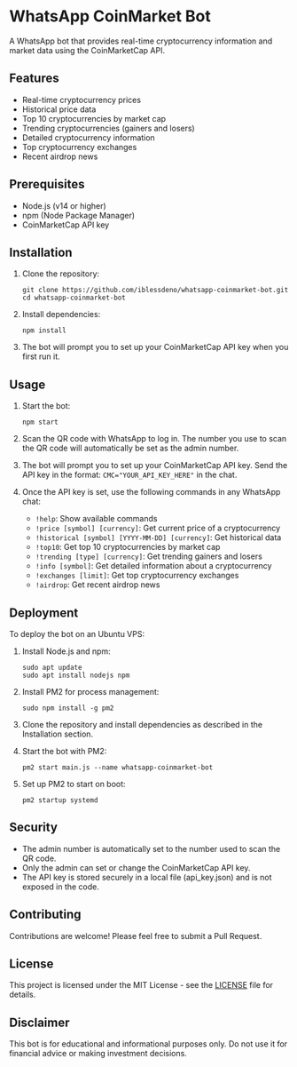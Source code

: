 # WhatsApp CoinMarket Bot

A WhatsApp bot that provides real-time cryptocurrency information and market data using the CoinMarketCap API.

## Features

- Real-time cryptocurrency prices
- Historical price data
- Top 10 cryptocurrencies by market cap
- Trending cryptocurrencies (gainers and losers)
- Detailed cryptocurrency information
- Top cryptocurrency exchanges
- Recent airdrop news

## Prerequisites

- Node.js (v14 or higher)
- npm (Node Package Manager)
- CoinMarketCap API key

## Installation

1. Clone the repository:
   ```
   git clone https://github.com/iblessdeno/whatsapp-coinmarket-bot.git
   cd whatsapp-coinmarket-bot
   ```

2. Install dependencies:
   ```
   npm install
   ```

3. The bot will prompt you to set up your CoinMarketCap API key when you first run it.

## Usage

1. Start the bot:
   ```
   npm start
   ```

2. Scan the QR code with WhatsApp to log in. The number you use to scan the QR code will automatically be set as the admin number.

3. The bot will prompt you to set up your CoinMarketCap API key. Send the API key in the format: `CMC="YOUR_API_KEY_HERE"` in the chat.

4. Once the API key is set, use the following commands in any WhatsApp chat:

   - `!help`: Show available commands
   - `!price [symbol] [currency]`: Get current price of a cryptocurrency
   - `!historical [symbol] [YYYY-MM-DD] [currency]`: Get historical data
   - `!top10`: Get top 10 cryptocurrencies by market cap
   - `!trending [type] [currency]`: Get trending gainers and losers
   - `!info [symbol]`: Get detailed information about a cryptocurrency
   - `!exchanges [limit]`: Get top cryptocurrency exchanges
   - `!airdrop`: Get recent airdrop news

## Deployment

To deploy the bot on an Ubuntu VPS:

1. Install Node.js and npm:
   ```
   sudo apt update
   sudo apt install nodejs npm
   ```

2. Install PM2 for process management:
   ```
   sudo npm install -g pm2
   ```

3. Clone the repository and install dependencies as described in the Installation section.

4. Start the bot with PM2:
   ```
   pm2 start main.js --name whatsapp-coinmarket-bot
   ```

5. Set up PM2 to start on boot:
   ```
   pm2 startup systemd
   ```

## Security

- The admin number is automatically set to the number used to scan the QR code.
- Only the admin can set or change the CoinMarketCap API key.
- The API key is stored securely in a local file (api_key.json) and is not exposed in the code.

## Contributing

Contributions are welcome! Please feel free to submit a Pull Request.

## License

This project is licensed under the MIT License - see the [LICENSE](LICENSE) file for details.

## Disclaimer

This bot is for educational and informational purposes only. Do not use it for financial advice or making investment decisions.